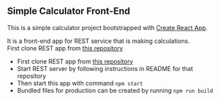 ## Simple Calculator Front-End

This is a simple calculator project bootstrapped with [Create React App](https://github.com/facebook/create-react-app).<br>

It is a front-end app for REST service that is making calculations. <br> First clone REST app from [this repository](https://github.com/creationspirit/simple-calculator-REST-service)


- First clone REST app from [this repository](https://github.com/creationspirit/simple-calculator-REST-service)
- Start REST server by following instructions in README for that repository
- Then start this app with command `npm start`
- Bundled files for production can be created by running `npm run build`
